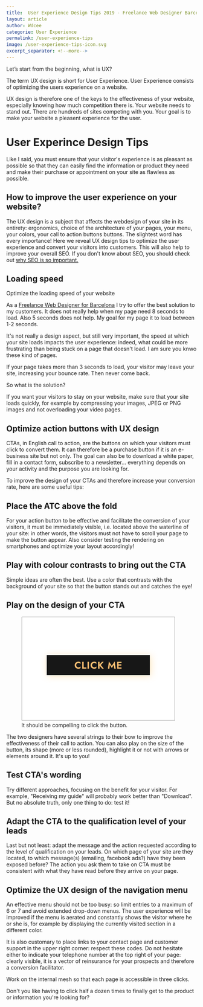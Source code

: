 ```yaml
---
title:  User Experience Design Tips 2019 - Freelance Web Designer Barcelona
layout: article
author: Wdcee
categorie: User Experience
permalink: /user-experience-tips
image: /user-experience-tips-icon.svg
excerpt_separator: <!--more-->
---
```


Let’s start from the beginning, what is UX?

The term UX design is short for User Experience.  User Experience consists of optimizing the users experience on a website.

UX design is therefore one of the keys to the effectiveness of your website, especially knowing how much competition there is.
Your website needs to stand out. There are hundreds of sites competing with you. Your goal is to make your website a pleasent experience for the user.

<!--more-->

<h1>User Experince Design Tips</h1>

Like I said, you must ensure that your visitor's experience is as pleasant as possible so that they can easily find the information or product they need and make their purchase or appointment on your site as flawless as possible.

<h2>How to improve the user experience on your website?</h2>

The UX design is a subject that affects the webdesign of your site in its entirety: ergonomics, choice of the architecture of your pages, your menu, your colors, your call to action buttons buttons. The slightest word has every importance!
Here we reveal UX design tips to optimize the user experience and convert your visitors into customers. This will also help
to improve your overall SEO. If you don't know about SEO, you should check out <a href="/why-seo-important">why SEO is so important.</a>

<h2>Loading speed</h2>

Optimize the loading speed of your website

As a <a href="/">Freelance Web Designer for Barcelona</a> I try to offer the best solution to my customers. It does not really help when my page need 8 seconds to load. Also 5 seconds does not help. My goal for my page it to load between 1-2 seconds.

It's not really a design aspect, but still very important, the speed at which your site loads impacts the user experience: indeed, what could be more frustrating than being stuck on a page that doesn't load. I am sure you knwo these kind of pages.

If your page takes more than 3 seconds to load, your visitor may leave your site, increasing your bounce rate. Then never come back.

So what is the solution?

If you want your visitors to stay on your website, make sure that your site loads quickly, for example by compressing your images, JPEG or PNG images and not overloading your video pages. 

<h2>Optimize action buttons with UX design</h2>

CTAs, in English call to action, are the buttons on which your visitors must click to convert them. It can therefore be a purchase button if it is an e-business site but not only.
The goal can also be to download a white paper, fill in a contact form, subscribe to a newsletter... everything depends on your activity and the purpose you are looking for.

To improve the design of your CTAs and therefore increase your conversion rate, here are some useful tips:


<h2>Place the ATC above the fold</h2>
For your action button to be effective and facilitate the conversion of your visitors, it must be immediately visible, i.e. located above the waterline of your site: in other words, the visitors must not have to scroll your page to make the button appear. Also consider testing the rendering on smartphones and optimize your layout accordingly!

<h2>Play with colour contrasts to bring out the CTA</h2>
Simple ideas are often the best. Use a color that contrasts with the background of your site so that the button stands out and catches the eye!

<h2>Play on the design of your CTA</h2>

<figure>
<img src="/cta-design-ux-barcelona.png" alt="cta design black background orange color">
<figcaption>It should be compelling to click the button.</figcaption>
</figure>

The two designers have several strings to their bow to improve the effectiveness of their call to action.  You can also play on the size of the button, its shape (more or less rounded), highlight it or not with arrows or elements around it. It's up to you!

<h2>Test CTA's wording</h2>
Try different approaches, focusing on the benefit for your visitor. For example, "Receiving my guide" will probably work better than "Download". But no absolute truth, only one thing to do: test it!

<h2>Adapt the CTA to the qualification level of your leads</h2>
Last but not least: adapt the message and the action requested according to the level of qualification on your leads.
On which page of your site are they located, to which message(s) (emailing, facebook ads?) have they been exposed before? The action you ask them to take on CTA must be consistent with what they have read before they arrive on your page.

<h2>Optimize the UX design of the navigation menu</h2>
An effective menu should not be too busy: so limit entries to a maximum of 6 or 7 and avoid extended drop-down menus. The user experience will be improved if the menu is aerated and constantly shows the visitor where he or she is, for example by displaying the currently visited section in a different color.

It is also customary to place links to your contact page and customer support in the upper right corner: respect these codes. Do not hesitate either to indicate your telephone number at the top right of your page: clearly visible, it is a vector of reinsurance for your prospects and therefore a conversion facilitator.

Work on the internal mesh so that each page is accessible in three clicks.

Don't you like having to click half a dozen times to finally get to the product or information you're looking for? 


